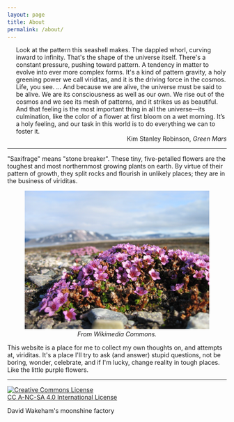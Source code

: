 ```yaml
---
layout: page
title: About
permalink: /about/
---
```


<span style="padding-left: 20px; display:block">
Look at the pattern this seashell makes. The dappled whorl, curving
inward to infinity. That's the shape of the universe itself. There's a
constant pressure, pushing toward pattern. A tendency in matter to
evolve into ever more complex forms. It's a kind of pattern gravity, a
holy greening power we call viriditas, and it is the driving force in
the cosmos. Life, you see. … And because we are alive, the universe
must be said to be alive. We are its consciousness as well as our
own. We rise out of the cosmos and we see its mesh of patterns, and it
strikes us as beautiful. And that feeling is the most important thing
in all the universe—its culmination, like the color of a flower at
first bloom on a wet morning. It’s a holy feeling, and our task in
this world is to do everything we can to foster it.
</span>

<div style="text-align: right">Kim Stanley Robinson, <i>Green Mars</i>
</div>

---

"Saxifrage" means "stone breaker". These tiny, five-petalled
flowers are the toughest and most northernmost growing plants on
earth. By virtue of their pattern of growth, they split rocks and
flourish in unlikely places; they are in the business of viriditas.

<figure>
    <div style="text-align:center"><img src
    ="/img/posts/sax-alpine.jpeg" width="600"/>
	<figcaption><i>From Wikimedia Commons.</i></figcaption>
	</div>
	</figure>
	
This website is a place for me to collect my own thoughts on, and
attempts at, viriditas. It's a place I'll try to ask (and
answer) stupid questions, not be boring, wonder, celebrate, and if I'm
lucky, change reality in tough places. Like the little purple flowers.

---

<a rel="license"
href="http://creativecommons.org/licenses/by-nc-sa/4.0/"><img
alt="Creative Commons License" style="border-width:0"
src="https://i.creativecommons.org/l/by-nc-sa/4.0/88x31.png" /></a><br
/><a rel="license"
href="http://creativecommons.org/licenses/by-nc-sa/4.0/">CC
A-NC-SA 4.0 International License</a>

David Wakeham's moonshine factory

<!--<div>
<center><br>
Today, like every other day, we wake up empty
and frightened.<br>
Don’t open the door to the study and begin reading. <br>
Take down a musical instrument.<br>
<br>-->

<!--Let the beauty we love be what we do.<br>
There are hundreds of ways to kneel and kiss the ground.
</center> <br>-->
<!--</div>-->

<!--<div style="text-align: right">Rumi, <i>Quatrain 82</i></div>-->

<!-- "Saxifrage" means "stone breaker". These tiny, five-petalled -->
<!-- flowers are the toughest and most northernmost growing plants on -->
<!-- earth. By virtue of their pattern of growth, they split rocks and -->
<!-- flourish in unlikely places; they are in the business of -->
<!-- viriditas.-->
